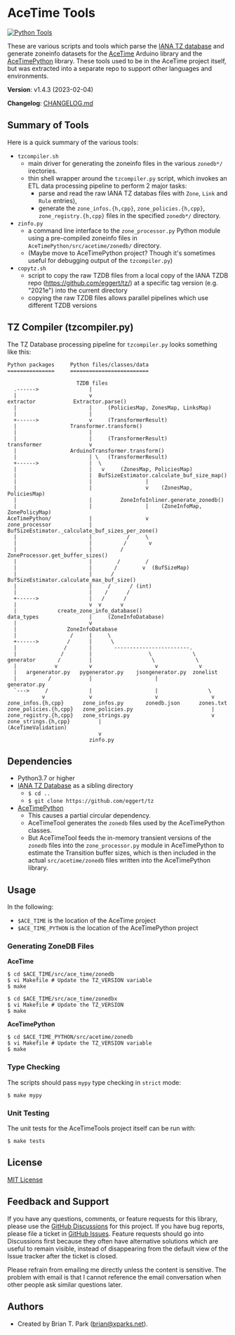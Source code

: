 # AceTime Tools

[![Python Tools](https://github.com/bxparks/AceTimeTools/actions/workflows/python_tools.yml/badge.svg)](https://github.com/bxparks/AceTimeTools/actions/workflows/python_tools.yml)

These are various scripts and tools which parse the [IANA
TZ database](https://www.iana.org/time-zones) and generate zoneinfo datasets for
the [AceTime](https://github.com/bxparks/AceTime) Arduino library and the
[AceTimePython](https://github.com/bxparks/AceTimePython) library. These tools
used to be in the AceTime project itself, but was extracted into a separate repo
to support other languages and environments.

**Version**: v1.4.3 (2023-02-04)

**Changelog**: [CHANGELOG.md](CHANGELOG.md)

## Summary of Tools

Here is a quick summary of the various tools:

* `tzcompiler.sh`
    * main driver for generating the zoneinfo files in the various `zonedb*/`
      irectories.
    * thin shell wrapper around the `tzcompiler.py` script, which invokes an ETL
      data processing pipeline to perform 2 major tasks:
        * parse and read the raw IANA TZ databas files with `Zone`, `Link` and
        `Rule` entries),
        * generate the `zone_infos.{h,cpp}`, `zone_policies.{h,cpp}`,
        `zone_registry.{h,cpp}` files in the specified `zonedb*/` directory.
* `zinfo.py`
    * a command line interface to the `zone_processor.py` Python
      module using a pre-compiled zoneinfo files in
      `AceTimePython/src/acetime/zonedb/` directory.
    * (Maybe move to AceTimePython project? Though it's sometimes useful for
      debugging output of the `tzcompiler.py`)
* `copytz.sh`
    * script to copy the raw TZDB files from a local copy of the IANA TZDB repo
      (https://github.com/eggert/tz/) at a specific tag version (e.g. "2021e")
      into the current directory
    * copying the raw TZDB files allows parallel pipelines which use different
      TZDB versions

## TZ Compiler (tzcompiler.py)

The TZ Database processing pipeline for `tzcompiler.py` looks something like
this:

```
Python packages     Python files/classes/data
===============     =========================

                      TZDB files
  .------>                |
  |                       v
extractor            Extractor.parse()
  |                       |     (PoliciesMap, ZonesMap, LinksMap)
  |                       |
  +------>                v     (TransformerResult)
  |                 Transformer.transform()
  |                       |
  |                       |     (TransformerResult)
transformer               v
  |                 ArduinoTransformer.transform()
  |                       | \   (TransformerResult)
  +------>                |  \
  |                       |   v     (ZonesMap, PoliciesMap)
  |                       |  BufSizeEstimator.calculate_buf_size_map()
  |                       |                 |
  |                       |                 v    (ZonesMap, PoliciesMap)
  |                       |         ZoneInfoInliner.generate_zonedb()
  |                       |                 |    (ZoneInfoMap, ZonePolicyMap)
AceTimePython/            |                 v
zone_processor            |     BufSizeEstimator._calculate_buf_sizes_per_zone()
  |                       |           /     \
  |                       |          /       v
  |                       |         /       ZoneProcessor.get_buffer_sizes()
  |                       |        /        /
  |                       |       /        v  (BufSizeMap)
  |                       |      /  BufSizeEstimator.calculate_max_buf_size()
  |                       |     /      / (int)
  |                       |    /      /
  +------>                |   /      /
  |                       v  v      v
  |             create_zone_info_database()
data_types                |     (ZoneInfoDatabase)
  |                       v
  |                ZoneInfoDatabase
  |                 /     |     \
  +------>         /      |      \
  |               /       |       ------------------------.
  |              /        |                  \             \
generator       /         |                   \             \
  |            v          v                    v             v
  |   argenerator.py   pygenerator.py    jsongenerator.py  zonelist
  |          /            |                    |           generator.py
  `--->     /             |                    |                \
           v              v                    v                 v
zone_infos.{h,cpp}      zone_infos.py       zonedb.json      zones.txt
zone_policies.{h,cpp}   zone_policies.py                         |
zone_registry.{h,cpp}   zone_strings.py                          v
zone_strings.{h,cpp}         |                           (AceTimeValidation)
                             v
                          zinfo.py
```

## Dependencies

* Python3.7 or higher
* [IANA TZ Database](https://github.com/eggert/tz) as a sibling directory
    * `$ cd ..`
    * `$ git clone https://github.com/eggert/tz`
* [AceTimePython](https://github.com/bxparks/AceTimePython)
    * This causes a partial circular dependency.
    * AceTimeTool generates the `zonedb` files used by the AceTimePython
      classes.
    * But AceTimeTool feeds the in-memory transient versions of the `zonedb`
      files into the `zone_processor.py` module in AceTimePython to estimate the
      Transition buffer sizes, which is then included in the actual
      `src/acetime/zonedb` files written into the AceTimePython library.

## Usage

In the following:

* `$ACE_TIME` is the location of the AceTime project
* `$ACE_TIME_PYTHON` is the location of the AceTimePython project

### Generating ZoneDB Files

**AceTime**

```
$ cd $ACE_TIME/src/ace_time/zonedb
$ vi Makefile # Update the TZ_VERSION variable
$ make

$ cd $ACE_TIME/src/ace_time/zonedbx
$ vi Makefile # Update the TZ_VERSION
$ make
```

**AceTimePython**

```
$ cd $ACE_TIME_PYTHON/src/acetime/zonedb
$ vi Makefile # Update the TZ_VERSION variable
$ make
```

### Type Checking

The scripts should pass `mypy` type checking in `strict` mode:
```
$ make mypy
```

### Unit Testing

The unit tests for the AceTimeTools project itself can be run with:
```
$ make tests
```

<a name="License"></a>
## License

[MIT License](https://opensource.org/licenses/MIT)

<a name="FeedbackAndSupport"></a>
## Feedback and Support

If you have any questions, comments, or feature requests for this library,
please use the [GitHub
Discussions](https://github.com/bxparks/AceTimeTools/discussions) for this
project. If you have bug reports, please file a ticket in [GitHub
Issues](https://github.com/bxparks/AceTimeTools/issues). Feature requests should
go into Discussions first because they often have alternative solutions which
are useful to remain visible, instead of disappearing from the default view of
the Issue tracker after the ticket is closed.

Please refrain from emailing me directly unless the content is sensitive. The
problem with email is that I cannot reference the email conversation when other
people ask similar questions later.

<a name="Authors"></a>
## Authors

* Created by Brian T. Park (brian@xparks.net).
